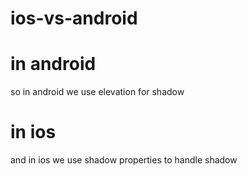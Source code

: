 # ios-vs-android

# in android 
so in android we use elevation for shadow

# in ios
and in ios we use shadow properties to handle shadow

